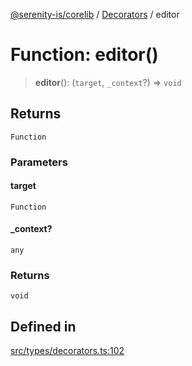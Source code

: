 [@serenity-is/corelib](../../../README.md) / [Decorators](../README.md) / editor

# Function: editor()

> **editor**(): (`target`, `_context`?) => `void`

## Returns

`Function`

### Parameters

#### target

`Function`

#### \_context?

`any`

### Returns

`void`

## Defined in

[src/types/decorators.ts:102](https://github.com/serenity-is/serenity/blob/master/packages/corelib/src/types/decorators.ts#L102)
